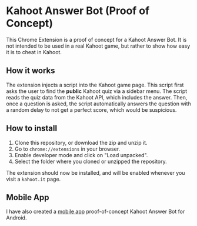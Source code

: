 # Kahoot Answer Bot (Proof of Concept)
This Chrome Extension is a proof of concept for a Kahoot Answer Bot. It is not intended to be used in a real Kahoot game, but rather to show how easy it is to cheat in Kahoot.

## How it works
The extension injects a script into the Kahoot game page. This script first asks the user to find the **public** Kahoot quiz via a sidebar menu. The script reads the quiz data from the Kahoot API, which includes the answer. Then, once a question is asked, the script automatically answers the question with a random delay to not get a perfect score, which would be suspicious.

## How to install
1. Clone this repository, or download the zip and unzip it.
2. Go to `chrome://extensions` in your browser.
3. Enable developer mode and click on "Load unpacked".
4. Select the folder where you cloned or unzipped the repository.

The extension should now be installed, and will be enabled whenever you visit a `kahoot.it` page.

## Mobile App
I have also created a [mobile app](https://github.com/Yuvix25/kahoot-answer-bot-mobile/releases/latest) proof-of-concept Kahoot Answer Bot for Android.
